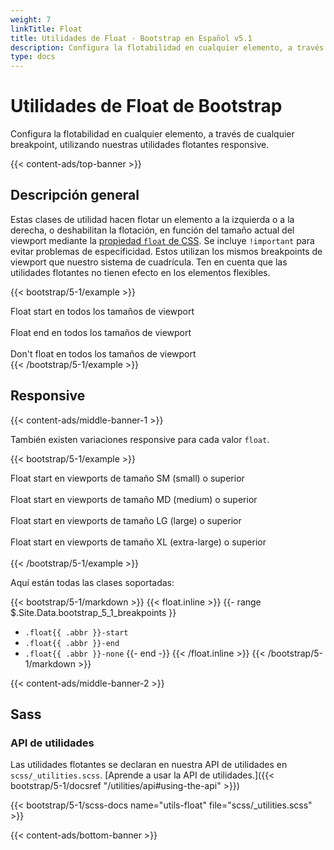 ```yaml
---
weight: 7
linkTitle: Float
title: Utilidades de Float · Bootstrap en Español v5.1
description: Configura la flotabilidad en cualquier elemento, a través de cualquier breakpoint, utilizando nuestras utilidades flotantes responsive.
type: docs
---
```


# Utilidades de Float de Bootstrap

Configura la flotabilidad en cualquier elemento, a través de cualquier breakpoint, utilizando nuestras utilidades flotantes responsive.

{{< content-ads/top-banner >}}

## Descripción general

Estas clases de utilidad hacen flotar un elemento a la izquierda o a la derecha, o deshabilitan la flotación, en función del tamaño actual del viewport mediante la [propiedad `float` de CSS](https://developer.mozilla.org/en-US/docs/Web/CSS/float). Se incluye `!important` para evitar problemas de especificidad. Estos utilizan los mismos breakpoints de viewport que nuestro sistema de cuadrícula. Ten en cuenta que las utilidades flotantes no tienen efecto en los elementos flexibles.

{{< bootstrap/5-1/example >}}
<div class="float-start">Float start en todos los tamaños de viewport</div><br>
<div class="float-end">Float end en todos los tamaños de viewport</div><br>
<div class="float-none">Don't float en todos los tamaños de viewport</div>
{{< /bootstrap/5-1/example >}}

## Responsive

{{< content-ads/middle-banner-1 >}}

También existen variaciones responsive para cada valor `float`.

{{< bootstrap/5-1/example >}}
<div class="float-sm-start">Float start en viewports de tamaño SM (small) o superior</div><br>
<div class="float-md-start">Float start en viewports de tamaño MD (medium) o superior</div><br>
<div class="float-lg-start">Float start en viewports de tamaño LG (large) o superior</div><br>
<div class="float-xl-start">Float start en viewports de tamaño XL (extra-large) o superior</div><br>
{{< /bootstrap/5-1/example >}}

Aquí están todas las clases soportadas:

{{< bootstrap/5-1/markdown >}}
{{< float.inline >}}
{{- range $.Site.Data.bootstrap_5_1_breakpoints }}
- `.float{{ .abbr }}-start`
- `.float{{ .abbr }}-end`
- `.float{{ .abbr }}-none`
{{- end -}}
{{< /float.inline >}}
{{< /bootstrap/5-1/markdown >}}

{{< content-ads/middle-banner-2 >}}

## Sass

### API de utilidades

Las utilidades flotantes se declaran en nuestra API de utilidades en `scss/_utilities.scss`. [Aprende a usar la API de utilidades.]({{< bootstrap/5-1/docsref "/utilities/api#using-the-api" >}})

{{< bootstrap/5-1/scss-docs name="utils-float" file="scss/_utilities.scss" >}}

{{< content-ads/bottom-banner >}}

